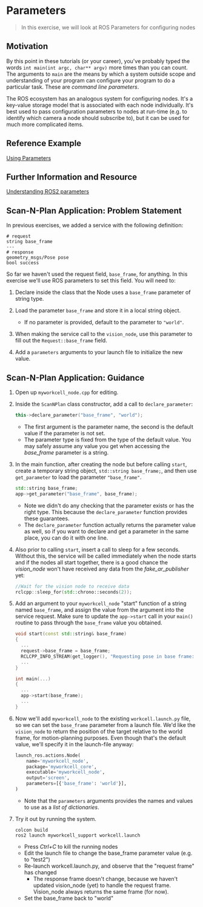 # Parameters
>In this exercise, we will look at ROS Parameters for configuring nodes

## Motivation
By this point in these tutorials (or your career), you've probably typed the words `int main(int argc, char** argv)` more times than you can count. The arguments to `main` are the means by which a system outside scope and understanding of your program can configure your program to do a particular task. These are _command line parameters_.

The ROS ecosystem has an analogous system for configuring nodes. It's a key-value storage model that is associated with each node individually. It's best used to pass configuration parameters to nodes at run-time (e.g. to identify which camera a node should subscribe to), but it can be used for much more complicated items.

## Reference Example
[Using Parameters](https://index.ros.org/doc/ros2/Tutorials/Using-Parameters-In-A-Class-CPP)

## Further Information and Resource
[Understanding ROS2 parameters](https://index.ros.org/doc/ros2/Tutorials/Parameters/Understanding-ROS2-Parameters)

## Scan-N-Plan Application: Problem Statement
In previous exercises, we added a service with the following definition:
  ```
  # request
  string base_frame
  ---
  # response
  geometry_msgs/Pose pose
  bool success
  ```

So far we haven't used the request field, `base_frame`, for anything. In this exercise we'll use ROS parameters to set this field. You will need to:

1. Declare inside the class that the Node uses a `base_frame` parameter of string type.
1. Load the parameter `base_frame` and store it in a local string object.

   * If no parameter is provided, default to the parameter to `"world"`.

1. When making the service call to the `vision_node`, use this parameter to fill out the `Request::base_frame` field.
1. Add a `parameters` arguments to your launch file to initialize the new value.

## Scan-N-Plan Application: Guidance

1. Open up `myworkcell_node.cpp` for editing.

1. Inside the `ScanNPlan` class constructor, add a call to `declare_parameter`:

   ``` c++
   this->declare_parameter("base_frame", "world");
   ```

   * The first argument is the parameter name, the second is the default value if the parameter is not set.
   * The parameter type is fixed from the type of the default value. You may safely assume any value you get when accessing the _base_frame_ parameter is a string.

1. In the main function, after creating the node but before calling `start`, create a temporary string object, `std::string base_frame;`, and then use `get_parameter` to load the parameter `"base_frame"`.

   ``` c++
   std::string base_frame;
   app->get_parameter("base_frame", base_frame);
   ```

   * Note we didn't do any checking that the parameter exists or has the right type. This because the `declare_parameter` function provides these guarantees.
   * The `declare_parameter` function actually returns the parameter value as well, so if you want to declare and get a parameter in the same place, you can do it with one line.

1. Also prior to calling `start`, insert a call to sleep for a few seconds. Without this, the service will be called immediately when the node starts and if the nodes all start together, there is a good chance the _vision_node_ won't have received any data from the _fake_ar_publisher_ yet:

   ``` c++
   //Wait for the vision node to receive data
   rclcpp::sleep_for(std::chrono::seconds(2));
   ```

1. Add an argument to your `myworkcell_node` "start" function of a string named `base_frame`, and assign the value from the argument into the service request. Make sure to update the `app->start` call in your `main()` routine to pass through the `base_frame` value you obtained.

   ``` c++
   void start(const std::string& base_frame)
   {
     ...
     request->base_frame = base_frame;
     RCLCPP_INFO_STREAM(get_logger(), "Requesting pose in base frame: " << base_frame);
     ...
   }

   int main(...)
   {
     ...
     app->start(base_frame);
     ...
   }
   ```

5. Now we'll add `myworkcell_node` to the existing `workcell.launch.py` file, so we can set the `base_frame` parameter from a launch file.  We'd like the `vision_node` to return the position of the target relative to the world frame, for motion-planning purposes.  Even though that's the default value, we'll specify it in the launch-file anyway:

   ``` py
   launch_ros.actions.Node(
       name='myworkcell_node',
       package='myworkcell_core',
       executable='myworkcell_node',
       output='screen',
       parameters=[{'base_frame': 'world'}],
   )
   ```

   * Note that the `parameters` arguments provides the names and values to use as a _list of dictionaries_.

6. Try it out by running the system.

   ```
   colcon build
   ros2 launch myworkcell_support workcell.launch
   ```

    * Press _Ctrl+C_ to kill the running nodes
    * Edit the launch file to change the base_frame parameter value (e.g. to "test2")
    * Re-launch workcell.launch.py, and observe that the "request frame" has changed
         - The response frame doesn't change, because we haven't updated vision_node (yet) to handle the request frame.  Vision_node always returns the same frame (for now).
    * Set the base_frame back to "world"
